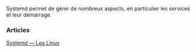 Systemd permet de gérer de nombreux aspects, en particulier les services et leur démarrage



### Articles

[Systemd — Lea Linux](https://lea-linux.org/documentations/Systemd)